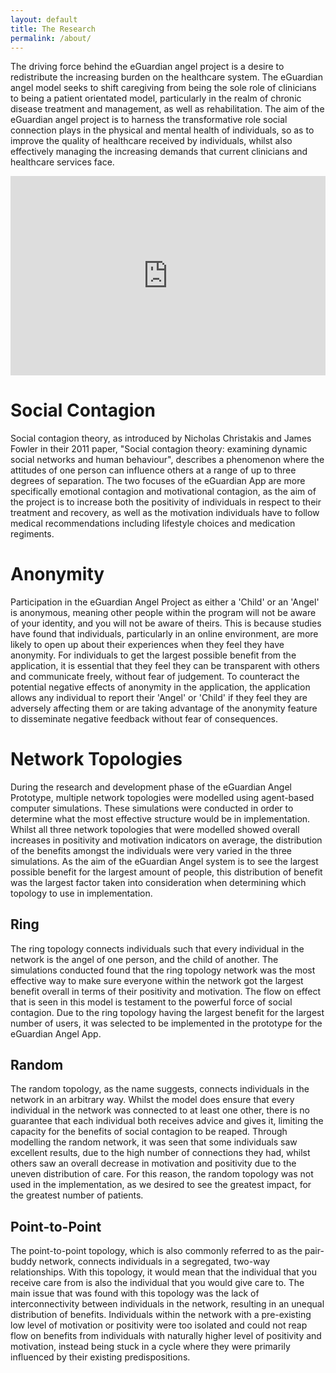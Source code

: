```yaml
---
layout: default
title: The Research
permalink: /about/
---
```


The driving force behind the eGuardian angel project is a desire to redistribute the increasing burden on the healthcare system. The eGuardian angel model seeks to shift caregiving from being the sole role of clinicians to being a patient orientated model, particularly in the realm of chronic disease treatment and management, as well as rehabilitation. The aim of the eGuardian angel project is to harness the transformative role social connection plays in the physical and mental health of individuals, so as to improve the quality of healthcare received by individuals, whilst also effectively managing the increasing demands that current clinicians and healthcare services face.

<style>
    #video_container {   position: relative;
							padding-bottom: 56.25%;
    						padding-top: 35px;
    						height: 0;
    						overflow: hidden }
</style>

<style>
    #video { position: absolute;
    			top:0;
    			left: 0;
    			width: 100%;
    			height: 100%;}
</style>

<div id="video_container">
	<iframe width="560" height="315" src="https://www.youtube.com/embed/3ZM8xnmV5eU" id="video" frameborder="0" allow="accelerometer; autoplay; clipboard-write; encrypted-media; gyroscope; picture-in-picture" allowfullscreen>
	</iframe>
</div>

# Social Contagion

Social contagion theory, as introduced by Nicholas Christakis and James Fowler in their 2011 paper, "Social contagion theory: examining dynamic social networks and human behaviour", describes a phenomenon where the attitudes of one person can influence others at a range of up to three degrees of separation. The two focuses of the eGuardian App are more specifically emotional contagion and motivational contagion, as the aim of the project is to increase both the positivity of individuals in respect to their treatment and recovery, as well as the motivation individuals have to follow medical recommendations including lifestyle choices and medication regiments.

# Anonymity

Participation in the eGuardian Angel Project as either a 'Child' or an 'Angel' is anonymous, meaning other people within the
program will not be aware of your identity, and you will not be aware of theirs. This is because studies have found that
individuals, particularly in an online environment, are more likely to open up about their experiences when they feel they have anonymity. For individuals to get the largest possible benefit from the application, it is essential that they feel they can be transparent with others and communicate freely, without fear of judgement. To counteract the potential negative effects of anonymity in the application, the application allows any individual to report their 'Angel' or 'Child' if they feel they are adversely affecting them or are taking advantage of the anonymity feature to disseminate negative feedback without fear of consequences.

# Network Topologies

During the research and development phase of the eGuardian Angel Prototype, multiple network topologies were modelled using agent-based computer simulations. These simulations were conducted in order to determine what the most effective structure would be in implementation. Whilst all three network topologies that were modelled showed overall increases in positivity and motivation indicators on average, the distribution of the benefits amongst the individuals were very varied in the three simulations. As the aim of the eGuardian Angel system is to see the largest possible benefit for the largest amount of people, this distribution of benefit was the largest factor taken into consideration when determining which topology to use in implementation.

## Ring

The ring topology connects individuals such that every individual in the network is the angel of one person, and the child of another. The simulations conducted found that the ring topology network was the most effective way to make sure everyone within the network got the largest benefit overall in terms of their positivity and motivation. The flow on effect that is seen in this model is testament to the powerful force of social contagion. Due to the ring topology having the largest benefit for the largest number of users, it was selected to be implemented in the prototype for the eGuardian Angel App.

## Random

The random topology, as the name suggests, connects individuals in the network in an arbitrary way. Whilst the model does ensure that every individual in the network was connected to at least one other, there is no guarantee that each individual both receives advice and gives it, limiting the capacity for the benefits of social contagion to be reaped. Through modelling the random network, it was seen that some individuals saw excellent results, due to the high number of connections they had, whilst others saw an overall decrease in motivation and positivity due to the uneven distribution of care. For this reason, the random topology was not used in the implementation, as we desired to see the greatest impact, for the greatest number of patients.

## Point-to-Point

The point-to-point topology, which is also commonly referred to as the pair-buddy network, connects individuals in a segregated, two-way relationships. With this topology, it would mean that the individual that you receive care from is also the individual that you would give care to. The main issue that was found with this topology was the lack of interconnectivity between individuals in the network, resulting in an unequal distribution of benefits. Individuals within the network with a pre-existing low level of motivation or positivity were too isolated and could not reap flow on benefits from individuals with naturally higher level of positivity and motivation, instead being stuck in a cycle where they were primarily influenced by their existing predispositions.
